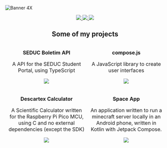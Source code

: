 ![Banner 4X](https://github.com/user-attachments/assets/f8cd497b-f52a-41fe-b199-9ca201305e61)

<div class="flex-container" align="center">
  <a href="https://www.linkedin.com/in/dayvid-albuquerque-28499533a/">
    <img src="https://img.shields.io/badge/LinkedIn-gray?style=flat"/>
  </a>
  <a href="https://example.com">
    <img src="https://img.shields.io/badge/Website-gray?style=flat"/>
  </a>
  <a href="https://example.com">
    <img src="https://img.shields.io/badge/Resume-gray?style=flat"/>
  </a>
</div>

<h2 align=center>Some of my projects</h2>

<table>
  <thead>
    <tr>
      <td>
        <p align="center"><b>SEDUC Boletim API</b></p>
        <p align="center">A API for the SEDUC Student Portal, using TypeScript</p>
        <a target="_blank" href="https://github.com/D4yvid/boletim-api">
          <p align="center"><img src="https://img.shields.io/badge/Repository-cyan?style=flat"/></p>
        </a>
      </td>
      <td>
        <p align="center"><b>compose.js</b></p>
        <p align="center">A JavaScript library to create user interfaces</p>
        <a target="_blank" href="https://github.com/D4yvid/compose.js">
          <p align="center"><img src="https://img.shields.io/badge/Repository-cyan?style=flat"/></p>
        </a>
      </td>
    </tr>
    <tr>
      <td>
        <p align="center"><b>Descartex Calculator</b></p>
        <p align="center">A Scientific Calculator written for the Raspberry Pi Pico MCU, using C and no external dependencies (except the SDK)</p>
        <a target="_blank" href="https://github.com/D4yvid/descartex-calculator">
          <p align="center"><img src="https://img.shields.io/badge/Repository-cyan?style=flat"/></p>
        </a>
      </td>
      <td>
        <p align="center"><b>Space App</b></p>
        <p align="center">An application written to run a minecraft server locally in an Android phone, written in Kotlin with Jetpack Compose.</p>
        <a target="_blank" href="https://github.com/space-mc/app">
          <p align="center"><img src="https://img.shields.io/badge/Repository-cyan?style=flat"/></p>
        </a>
      </td>
    </tr>
  </thead>
</table>
